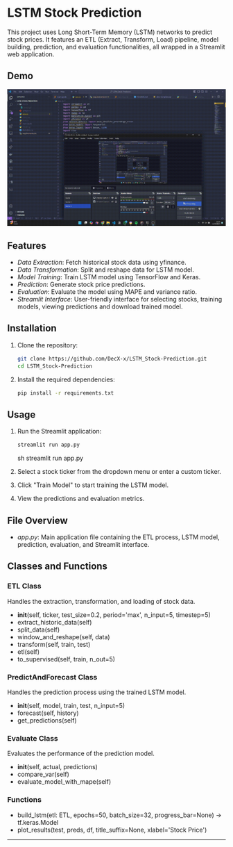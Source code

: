 # LSTM Stock Prediction

This project uses Long Short-Term Memory (LSTM) networks to predict stock prices. It features an ETL (Extract, Transform, Load) pipeline, model building, prediction, and evaluation functionalities, all wrapped in a Streamlit web application.

## Demo

![LSTM Stock Prediction](media/demo.gif)

## Features

- *Data Extraction*: Fetch historical stock data using yfinance.
- *Data Transformation*: Split and reshape data for LSTM model.
- *Model Training*: Train LSTM model using TensorFlow and Keras.
- *Prediction*: Generate stock price predictions.
- *Evaluation*: Evaluate the model using MAPE and variance ratio.
- *Streamlit Interface*: User-friendly interface for selecting stocks, training models, viewing predictions and download trained model.

## Installation

1. Clone the repository:
    
    ```sh
    git clone https://github.com/DecX-x/LSTM_Stock-Prediction.git
    cd LSTM_Stock-Prediction
    ```
    

2. Install the required dependencies:
    ```sh
    pip install -r requirements.txt
    ```
    

## Usage

1. Run the Streamlit application:
    ```sh
    streamlit run app.py
    ```
    sh
    streamlit run app.py
    

2. Select a stock ticker from the dropdown menu or enter a custom ticker.

3. Click "Train Model" to start training the LSTM model.

4. View the predictions and evaluation metrics.

## File Overview

- *app.py*: Main application file containing the ETL process, LSTM model, prediction, evaluation, and Streamlit interface.

## Classes and Functions

### ETL Class

Handles the extraction, transformation, and loading of stock data.

- __init__(self, ticker, test_size=0.2, period='max', n_input=5, timestep=5)
- extract_historic_data(self)
- split_data(self)
- window_and_reshape(self, data)
- transform(self, train, test)
- etl(self)
- to_supervised(self, train, n_out=5)

### PredictAndForecast Class

Handles the prediction process using the trained LSTM model.

- __init__(self, model, train, test, n_input=5)
- forecast(self, history)
- get_predictions(self)

### Evaluate Class

Evaluates the performance of the prediction model.

- __init__(self, actual, predictions)
- compare_var(self)
- evaluate_model_with_mape(self)

### Functions

- build_lstm(etl: ETL, epochs=50, batch_size=32, progress_bar=None) -> tf.keras.Model
- plot_results(test, preds, df, title_suffix=None, xlabel='Stock Price')

--- 
